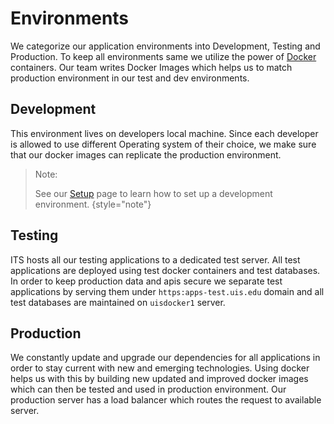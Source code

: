 # Environments

We categorize our application environments into Development, Testing and Production. To keep all environments same we utilize the power of [Docker](https://www.docker.com/) containers.
Our team writes Docker Images which helps us to match production environment in our test and dev environments. 

## Development
This environment lives on developers local machine. Since each developer is allowed to use different Operating system of their choice, we make sure that our docker images can replicate the production environment.

> Note:
> 
> See our [Setup](Setup.md) page to learn how to set up a development environment.
> {style="note"}


## Testing
ITS hosts all our testing applications to a dedicated test server. All test applications are deployed using test docker containers and test databases. In order to keep production data and apis secure we separate test applications by serving them under `https:apps-test.uis.edu` domain and all test databases are maintained on `uisdocker1` server.

## Production
We constantly update and upgrade our dependencies for all applications in order to stay current with new and emerging technologies. Using docker helps us with this by building new updated and improved docker images which can then be tested and used in production environment.
Our production server has a load balancer which routes the request to available server.
